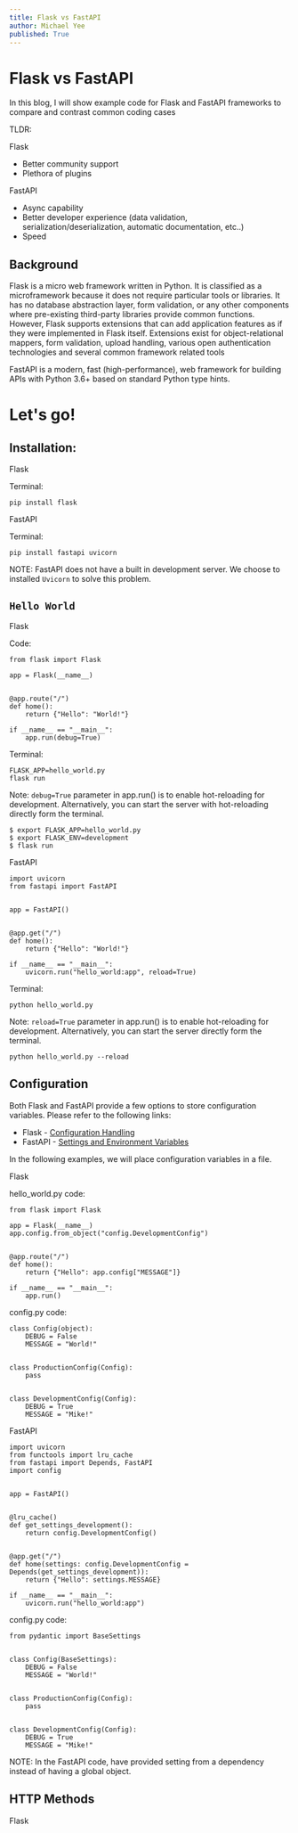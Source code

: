 ```yaml
---
title: Flask vs FastAPI
author: Michael Yee
published: True
---
```



# Flask vs FastAPI

In this blog, I will show example code for Flask and FastAPI frameworks to compare and contrast common coding cases

TLDR:

Flask

* Better community support
* Plethora of plugins

FastAPI

* Async capability
* Better developer experience (data validation, serialization/deserialization, automatic documentation, etc..)
* Speed

## Background

Flask is a micro web framework written in Python. It is classified as a microframework because it does not require particular tools or libraries. It has no database abstraction layer, form validation, or any other components where pre-existing third-party libraries provide common functions. However, Flask supports extensions that can add application features as if they were implemented in Flask itself. Extensions exist for object-relational mappers, form validation, upload handling, various open authentication technologies and several common framework related tools

FastAPI is a modern, fast (high-performance), web framework for building APIs with Python 3.6+ based on standard Python type hints.

# Let's go!

## Installation:

Flask

Terminal: 

```
pip install flask
```

FastAPI

Terminal: 

```
pip install fastapi uvicorn
```

NOTE: FastAPI does not have a built in development server.  We choose to installed `Uvicorn` to solve this problem.

## `Hello World`

Flask

Code:

```
from flask import Flask

app = Flask(__name__)


@app.route("/")
def home():
    return {"Hello": "World!"}

if __name__ == "__main__":
    app.run(debug=True)
```

Terminal: 

```
FLASK_APP=hello_world.py 
flask run
```

Note: `debug=True` parameter in app.run() is to enable hot-reloading for development.  Alternatively, you can start the server with hot-reloading directly form the terminal.

```
$ export FLASK_APP=hello_world.py
$ export FLASK_ENV=development
$ flask run
```

FastAPI

```
import uvicorn
from fastapi import FastAPI


app = FastAPI()


@app.get("/")
def home():
    return {"Hello": "World!"}

if __name__ == "__main__":
    uvicorn.run("hello_world:app", reload=True)
```

Terminal: 

```
python hello_world.py
```

Note: `reload=True` parameter in app.run() is to enable hot-reloading for development.  Alternatively, you can start the server directly form the terminal.

```
python hello_world.py --reload
```

## Configuration 

Both Flask and FastAPI provide a few options to store configuration variables. Please refer to the following links:

* Flask - [Configuration Handling](https://flask.palletsprojects.com/en/master/config/)
* FastAPI - [Settings and Environment Variables](https://fastapi.tiangolo.com/advanced/settings/)

In the following examples, we will place configuration variables in a file. 

Flask

hello_world.py code:

```
from flask import Flask

app = Flask(__name__)
app.config.from_object("config.DevelopmentConfig")


@app.route("/")
def home():
    return {"Hello": app.config["MESSAGE"]}

if __name__ == "__main__":
    app.run()
```

config.py code:

```
class Config(object):
    DEBUG = False
    MESSAGE = "World!"


class ProductionConfig(Config):
    pass


class DevelopmentConfig(Config):
    DEBUG = True
    MESSAGE = "Mike!"
```

FastAPI

```
import uvicorn
from functools import lru_cache
from fastapi import Depends, FastAPI
import config


app = FastAPI()


@lru_cache()
def get_settings_development():
    return config.DevelopmentConfig()


@app.get("/")
def home(settings: config.DevelopmentConfig = Depends(get_settings_development)):
    return {"Hello": settings.MESSAGE}

if __name__ == "__main__":
    uvicorn.run("hello_world:app")
```

config.py code:

```
from pydantic import BaseSettings


class Config(BaseSettings):
    DEBUG = False
    MESSAGE = "World!"


class ProductionConfig(Config):
    pass


class DevelopmentConfig(Config):
    DEBUG = True
    MESSAGE = "Mike!"
```

NOTE: In the FastAPI code, have provided setting from a dependency instead of having a global object.

## HTTP Methods


Flask



